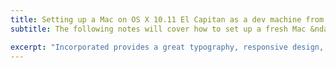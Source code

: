 ```yaml
---
title: Setting up a Mac on OS X 10.11 El Capitan as a dev machine from scratch
subtitle: The following notes will cover how to set up a fresh Mac &ndash; on OS X El Capitan &ndash; as a lean mean coding machine.

excerpt: "Incorporated provides a great typography, responsive design, author details, semantic markup and more."
---
```

